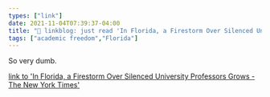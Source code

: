 ```yaml
---
types: ["link"]
date: 2021-11-04T07:39:37-04:00
title: "🔗 linkblog: just read 'In Florida, a Firestorm Over Silenced University Professors Grows - The New York Times'"
tags: ["academic freedom","Florida"]
---
```

So very dumb.
 
[link to 'In Florida, a Firestorm Over Silenced University Professors Grows - The New York Times'](https://www.nytimes.com/2021/11/04/us/florida-professors-lawsuit.html)
